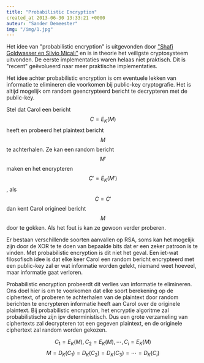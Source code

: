 ```yaml
---
title: "Probabilistic Encryption"
created_at 2013-06-30 13:33:21 +0000
auteur: "Sander Demeester"
img: "/img/1.jpg"
---
```


Het idee van "probabilistic encryption" is uitgevonden door ["Shafi Goldwasser en Silvio Micali"](http://people.csail.mit.edu/joanne/shafi-pubs.html) en is in theorie het veiligste cryptosysteem uitvonden. De eerste implementaties waren helaas niet praktisch. Dit is "recent" geëvolueerd naar meer praktische implementaties.

Het idee achter probabilistic encryption is om eventuele lekken van informatie te elimineren die voorkomen bij public-key cryptografie. Het is altijd mogelijk om random geencrypteerd bericht te decrypteren met de public-key.

Stel dat Carol een bericht <notextile>$$C = E_{K}(M)$$</notextile> heeft en probeerd het plaintext bericht <notextile>$$M$$</notextile> te achterhalen. Ze kan een random bericht <notextile>$$M'$$</notextile> maken en het encrypteren <notextile>$$C' = E_{K}(M')$$</notextile>, als <notextile>$$C = C'$$</notextile> dan kent Carol origineel bericht <notextile>$$M$$</notextile> door te gokken. Als het fout is kan ze gewoon verder proberen.

Er bestaan verschillende soorten aanvallen op RSA, soms kan het mogelijk zijn door de XOR te te doen van bepaalde bits dat er een zeker patroon is te vinden. Met probabilistic encryption is dit niet het geval. Een iet-wat filosofisch idee is dat elke keer Carol een random bericht encrypteerd met een public-key zal er wat informatie worden gelekt, niemand weet hoeveel, maar informatie gaat verloren.

Probabilistic encryption probeerdt dit verlies van informatie te elimineren. Ons doel hier is om te voorkomen dat elke soort berekening op de ciphertext, of proberen te achterhalen van de plaintext door random berichten te encrypteren informatie heeft aan Carol over de originele plaintext. Bij  probabilistic encryption, het encryptie algoritme zal probabilistische zijn ipv deterministisch. Dus een grote verzameling van ciphertexts zal decrypteren tot een gegeven plaintext, en de originele ciphertext zal random worden gekozen.

<notextfile>$$
C_{1} = E_{K}(M), C_{2} = E_{K}(M),\cdots, C_{i} = E_{K}(M)
$$<notextile>
<notextile>$$
M = D_{K}(C_{1}) = D_{K}(C_{2}) = D_{K}(C_{3}) = \cdots = D_{K}(C_{i})
$$<notextile>





